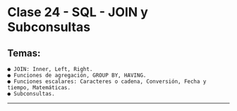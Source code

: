 # Clase 24 - SQL - JOIN y Subconsultas

## Temas:

```
● JOIN: Inner, Left, Right.
● Funciones de agregación, GROUP BY, HAVING.
● Funciones escalares: Caracteres o cadena, Conversión, Fecha y tiempo, Matemáticas.
● Subconsultas.
```

---
